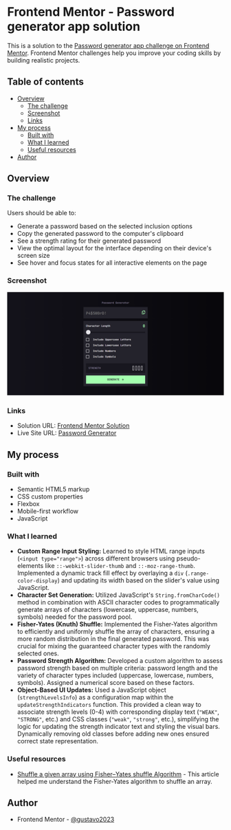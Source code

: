 # Frontend Mentor - Password generator app solution

This is a solution to the [Password generator app challenge on Frontend Mentor](https://www.frontendmentor.io/challenges/password-generator-app-Mr8CLycqjh). Frontend Mentor challenges help you improve your coding skills by building realistic projects.

## Table of contents

- [Overview](#overview)
  - [The challenge](#the-challenge)
  - [Screenshot](#screenshot)
  - [Links](#links)
- [My process](#my-process)
  - [Built with](#built-with)
  - [What I learned](#what-i-learned)
  - [Useful resources](#useful-resources)
- [Author](#author)

## Overview

### The challenge

Users should be able to:

- Generate a password based on the selected inclusion options
- Copy the generated password to the computer's clipboard
- See a strength rating for their generated password
- View the optimal layout for the interface depending on their device's screen size
- See hover and focus states for all interactive elements on the page

### Screenshot

![Live Site Screencapture](./assets/images/screencapture.png)

### Links

- Solution URL: [Frontend Mentor Solution](https://www.frontendmentor.io/solutions/password-generator-app-yK6rWvap-C)
- Live Site URL: [Password Generator](https://gustavo2023.github.io/password-generator-app/)

## My process

### Built with

- Semantic HTML5 markup
- CSS custom properties
- Flexbox
- Mobile-first workflow
- JavaScript

### What I learned

- **Custom Range Input Styling:** Learned to style HTML range inputs (`<input type="range">`) across different browsers using pseudo-elements like `::-webkit-slider-thumb` and `::-moz-range-thumb`. Implemented a dynamic track fill effect by overlaying a `div` (`.range-color-display`) and updating its width based on the slider's value using JavaScript.
- **Character Set Generation:** Utilized JavaScript's `String.fromCharCode()` method in combination with ASCII character codes to programmatically generate arrays of characters (lowercase, uppercase, numbers, symbols) needed for the password pool.
- **Fisher-Yates (Knuth) Shuffle:** Implemented the Fisher-Yates algorithm to efficiently and uniformly shuffle the array of characters, ensuring a more random distribution in the final generated password. This was crucial for mixing the guaranteed character types with the randomly selected ones.
- **Password Strength Algorithm:** Developed a custom algorithm to assess password strength based on multiple criteria: password length and the variety of character types included (uppercase, lowercase, numbers, symbols). Assigned a numerical score based on these factors.
- **Object-Based UI Updates:** Used a JavaScript object (`strengthLevelsInfo`) as a configuration map within the `updateStrengthIndicators` function. This provided a clean way to associate strength levels (0-4) with corresponding display text (`"WEAK"`, `"STRONG"`, etc.) and CSS classes (`"weak"`, `"strong"`, etc.), simplifying the logic for updating the strength indicator text and styling the visual bars. Dynamically removing old classes before adding new ones ensured correct state representation.

### Useful resources

- [Shuffle a given array using Fisher–Yates shuffle Algorithm](https://www.geeksforgeeks.org/shuffle-a-given-array-using-fisher-yates-shuffle-algorithm/) - This article helped me understand the Fisher-Yates algorithm to shuffle an array.

## Author

- Frontend Mentor - [@gustavo2023](https://www.frontendmentor.io/profile/gustavo2023)
